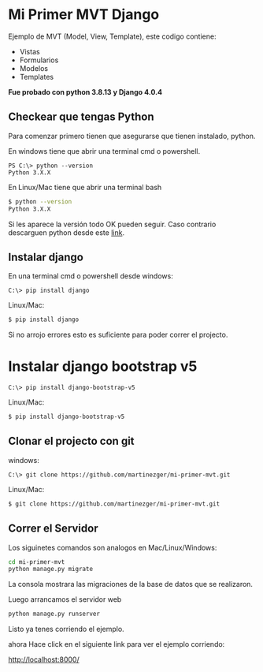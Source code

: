 # Mi Primer MVT Django

Ejemplo de MVT (Model, View, Template), este codigo contiene:
 - Vistas 
 - Formularios
 - Modelos
 - Templates

**Fue probado con python 3.8.13 y Django 4.0.4**

## Checkear que tengas Python

Para comenzar primero tienen que asegurarse que tienen instalado, python.

En windows tiene que abrir una terminal cmd o powershell.

```PS
PS C:\> python --version
Python 3.X.X 
```

En Linux/Mac tiene que abrir una terminal bash

```bash
$ python --version
Python 3.X.X 
```

Si les aparece la versión todo OK pueden seguir. Caso contrario descarguen python desde este [link](https://www.python.org/downloads/).

## Instalar django

En una terminal cmd o powershell desde windows:

```PS
C:\> pip install django
```

Linux/Mac:

```bash
$ pip install django
```

Si no arrojo errores esto es suficiente para poder correr el projecto.


# Instalar django bootstrap v5

```PS
C:\> pip install django-bootstrap-v5
```

Linux/Mac:

```bash
$ pip install django-bootstrap-v5
```
## Clonar el projecto con git

windows:

```PS
C:\> git clone https://github.com/martinezger/mi-primer-mvt.git
```

Linux/Mac:
```bash
$ git clone https://github.com/martinezger/mi-primer-mvt.git
```

## Correr el Servidor

Los siguinetes comandos son analogos en Mac/Linux/Windows:

```bash
cd mi-primer-mvt
python manage.py migrate
```
La consola mostrara las migraciones de la base de datos que se realizaron.

Luego arrancamos el servidor web

```bash
python manage.py runserver
```
Listo ya tenes corriendo el ejemplo.

ahora Hace click en el siguiente link para ver el ejemplo corriendo: 

[http://localhost:8000/](http://localhost:8000/)

